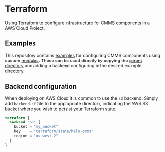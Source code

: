# Terraform

Using Terraform to configure infrastructure for CMMS components in a AWS Cloud
Project.

## Examples

This repository contains [examples](../../src/main/terraform/aws/examples) for
configuring CMMS components using custom
[modules](../../src/main/terraform/aws/modules). These can be used directly by
copying the [parent directory](../../src/main/terraform/aws) and adding a
backend configuring in the desired example directory.

## Backend configuration

When deploying on AWS Cloud it is common to use the `s3` backend. Simply add
`backend.tf` file to the appropriate directory, indicating the AWS S3 bucket
where you wish to persist your Terraform state.

```terraform
terraform {
  backend "s3" {
    bucket = "my_bucket"
    key    = "terraform/state/halo-cmms"
    region = "us-west-2"
  }
}
```
